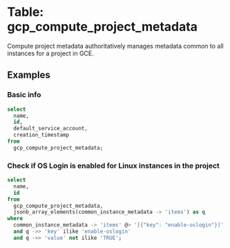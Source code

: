 # Table: gcp_compute_project_metadata

Compute project metadata authoritatively manages metadata common to all instances for a project in GCE.

## Examples

### Basic info

```sql
select
  name,
  id,
  default_service_account,
  creation_timestamp
from
  gcp_compute_project_metadata;
```


### Check if OS Login is enabled for Linux instances in the project

```sql
select
  name,
  id
from
  gcp_compute_project_metadata,
  jsonb_array_elements(common_instance_metadata -> 'items') as q
where
  common_instance_metadata -> 'items' @> '[{"key": "enable-oslogin"}]'
  and q ->> 'key' ilike 'enable-oslogin'
  and q ->> 'value' not ilike 'TRUE';
```
